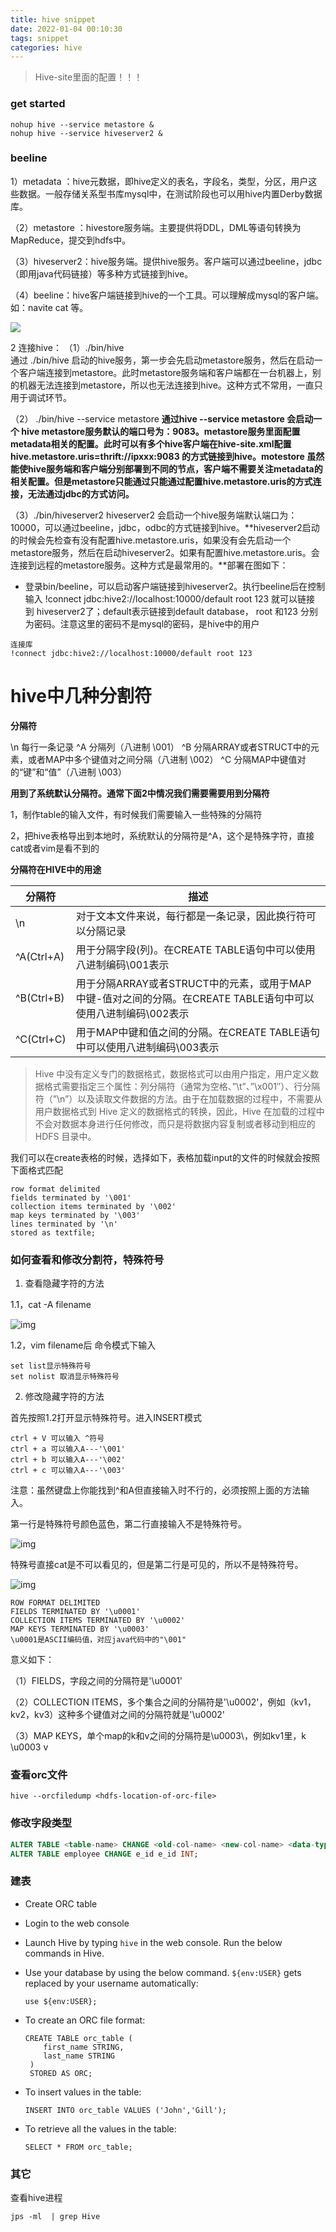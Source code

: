 ```yaml
---
title: hive snippet
date: 2022-01-04 00:10:30
tags: snippet
categories: hive
---
```


> Hive-site里面的配置！！！

### get started

```shell
nohup hive --service metastore &
nohup hive --service hiveserver2 &
```

### beeline

1）metadata ：hive元数据，即hive定义的表名，字段名，类型，分区，用户这些数据。一般存储关系型书库mysql中，在测试阶段也可以用hive内置Derby数据库。

（2）metastore ：hivestore服务端。主要提供将DDL，DML等语句转换为MapReduce，提交到hdfs中。

（3）hiveserver2：hive服务端。提供hive服务。客户端可以通过beeline，jdbc（即用java代码链接）等多种方式链接到hive。

（4）beeline：hive客户端链接到hive的一个工具。可以理解成mysql的客户端。如：navite cat 等。

![](https://img-blog.csdnimg.cn/20191122115956341.png?x-oss-process=image/watermark,type_ZmFuZ3poZW5naGVpdGk,shadow_10,text_aHR0cHM6Ly9ibG9nLmNzZG4ubmV0L3FxXzM1NDQwMDQw,size_16,color_FFFFFF,t_70)

2 连接hive：
（1）./bin/hive        
通过 ./bin/hive 启动的hive服务，第一步会先启动metastore服务，然后在启动一个客户端连接到metastore。此时metastore服务端和客户端都在一台机器上，别的机器无法连接到metastore，所以也无法连接到hive。这种方式不常用，一直只用于调试环节。

（2） ./bin/hive  --service metastore
**通过hive --service metastore 会启动一个 hive metastore服务默认的端口号为：9083。metastore服务里面配置metadata相关的配置。此时可以有多个hive客户端在hive-site.xml配置hive.metastore.uris=thrift://ipxxx:9083  的方式链接到hive。motestore 虽然能使hive服务端和客户端分别部署到不同的节点，客户端不需要关注metadata的相关配置。但是metastore只能通过只能通过配置hive.metastore.uris的方式连接，无法通过jdbc的方式访问。**

（3）./bin/hiveserver2
hiveserver2 会启动一个hive服务端默认端口为：10000，可以通过beeline，jdbc，odbc的方式链接到hive。**hiveserver2启动的时候会先检查有没有配置hive.metastore.uris，如果没有会先启动一个metastore服务，然后在启动hiveserver2。如果有配置hive.metastore.uris。会连接到远程的metastore服务。这种方式是最常用的。**部署在图如下：

- 登录bin/beeline，可以启动客户端链接到hiveserver2。执行beeline后在控制输入 !connect jdbc:hive2://localhost:10000/default root 123 就可以链接到 hiveserver2了；default表示链接到default database， root 和123 分别为密码。注意这里的密码不是mysql的密码，是hive中的用户

```
连接库
!connect jdbc:hive2://localhost:10000/default root 123
```

# hive中几种分割符

**分隔符**

\n    每行一条记录
^A    分隔列（八进制 \001）
^B    分隔ARRAY或者STRUCT中的元素，或者MAP中多个键值对之间分隔（八进制 \002）
^C    分隔MAP中键值对的“键”和“值”（八进制 \003）

**用到了系统默认分隔符。通常下面2中情况我们需要需要用到分隔符**

1，制作table的输入文件，有时候我们需要输入一些特殊的分隔符

2，把hive表格导出到本地时，系统默认的分隔符是^A，这个是特殊字符，直接cat或者vim是看不到的

**分隔符在HIVE中的用途**

| 分隔符        | 描述                                                                     |
| ---------- | ---------------------------------------------------------------------- |
| \n         | 对于文本文件来说，每行都是一条记录，因此换行符可以分隔记录                                          |
| ^A(Ctrl+A) | 用于分隔字段(列)。在CREATE TABLE语句中可以使用八进制编码\001表示                              |
| ^B(Ctrl+B) | 用于分隔ARRAY或者STRUCT中的元素，或用于MAP中键-值对之间的分隔。在CREATE TABLE语句中可以使用八进制编码\002表示 |
| ^C(Ctrl+C) | 用于MAP中键和值之间的分隔。在CREATE TABLE语句中可以使用八进制编码\003表示                         |

> Hive 中没有定义专门的数据格式，数据格式可以由用户指定，用户定义数据格式需要指定三个属性：列分隔符（通常为空格、”\t”、”\x001″）、行分隔符（”\n”）以及读取文件数据的方法。由于在加载数据的过程中，不需要从用户数据格式到 Hive 定义的数据格式的转换，因此，Hive 在加载的过程中不会对数据本身进行任何修改，而只是将数据内容复制或者移动到相应的 HDFS 目录中。

我们可以在create表格的时候，选择如下，表格加载input的文件的时候就会按照下面格式匹配

```
row format delimited 
fields terminated by '\001' 
collection items terminated by '\002' 
map keys terminated by '\003'
lines terminated by '\n' 
stored as textfile;
```

### 如何查看和修改分割符，特殊符号

1. 查看隐藏字符的方法

1.1，cat -A filename

![img](http://image.okcode.net/26FFE1BCC5620E19E94B26122C71BA2E.png)

1.2，vim filename后 命令模式下输入

```
set list显示特殊符号
set nolist 取消显示特殊符号
```

2. 修改隐藏字符的方法

首先按照1.2打开显示特殊符号。进入INSERT模式

```
ctrl + V 可以输入 ^符号
ctrl + a 可以输入A---'\001'
ctrl + b 可以输入A---'\002'
ctrl + c 可以输入A---'\003'
```

 注意：虽然键盘上你能找到^和A但直接输入时不行的，必须按照上面的方法输入。

第一行是特殊符号颜色蓝色，第二行直接输入不是特殊符号。

![img](http://image.okcode.net/DD9ED976ABB6F4313B8F0F7C2DD5C33E.png)

特殊号直接cat是不可以看见的，但是第二行是可见的，所以不是特殊符号。

![img](http://image.okcode.net/75D96F800A1815F7A84A8CF543BD7063.png)

```
ROW FORMAT DELIMITED 
FIELDS TERMINATED BY '\u0001' 
COLLECTION ITEMS TERMINATED BY '\u0002' 
MAP KEYS TERMINATED BY '\u0003'
\u0001是ASCII编码值，对应java代码中的"\001"
```

意义如下：

（1）FIELDS，字段之间的分隔符是'\u0001'

（2）COLLECTION ITEMS，多个集合之间的分隔符是'\u0002'，例如（kv1，kv2，kv3）这种多个键值对之间的分隔符就是'\u0002'

（3）MAP KEYS，单个map的k和v之间的分隔符是\\u0003\，例如kv1里，k \u0003 v

### 查看orc文件

```shell
hive --orcfiledump <hdfs-location-of-orc-file>
```

### 修改字段类型

```sql
ALTER TABLE <table-name> CHANGE <old-col-name> <new-col-name> <data-type>;
ALTER TABLE employee CHANGE e_id e_id INT;
```

### 建表

- Create ORC table

- Login to the web console

- Launch Hive by typing `hive` in the web console. Run the below commands in Hive.

- Use your database by using the below command. `${env:USER}` gets replaced by your username automatically:
  
  ```
  use ${env:USER};
  ```

- To create an ORC file format:
  
  ```
  CREATE TABLE orc_table (
      first_name STRING, 
      last_name STRING
   ) 
   STORED AS ORC;
  ```

- To insert values in the table:
  
  ```
  INSERT INTO orc_table VALUES ('John','Gill');
  ```

- To retrieve all the values in the table:
  
  ```
  SELECT * FROM orc_table;
  ```

### 其它

查看hive进程

```shell
jps -ml  | grep Hive
```
